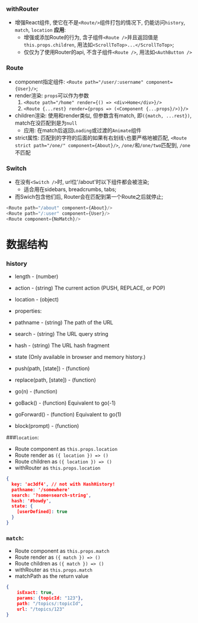 ###  withRouter
- 增强React组件, 使它在不是`<Route/>`组件打包的情况下, 仍能访问`history`, `match`, `location`
**应用**:
    - 增强或添加Route的行为, 含子组件`<Route />`并且返回值是`this.props.children`, 用法如`<ScrollToTop>...</ScrollToTop>`;
    - 仅仅为了使用Router的api, 不含子组件`<Route />`, 用法如`<AuthButton />`

### Route
- component指定组件: `<Route path="/user/:username" component={User}/>`;
- render渲染: `props`可以作为参数
    1. `<Route path="/home" render={() => <div>Home</div>}/>`
    2. `<Route {...rest} render={props => (<Component {...props}/>)}/>`
- children渲染: 使用和render类似, 但参数含有match, 即`({match, ...rest})`, match在没匹配到是为`null`
    - 应用: 在match后返回`Loading`或过渡的`Animate`组件
- strict属性: 匹配到的字符的后面的如果有右划线`\`也要严格地被匹配, `<Route strict path="/one/" component={About}/>`, `/one/`和`/one/two`匹配到, `/one`不匹配

### Switch
- 在没有`<Switch />`时, url位'/about'时以下组件都会被渲染;
    - 适合用在sidebars, breadcrumbs, tabs;
- 而Swich包含他们后, Router会在匹配到第一个Route之后就停止;
```js
<Route path="/about" component={About}/>
<Route path="/:user" component={User}/>
<Route component={NoMatch}/>
```

# 数据结构

### history
- length - (number)
- action - (string) The current action (PUSH, REPLACE, or POP)
- location - (object)

- properties:
- pathname - (string) The path of the URL
- search - (string) The URL query string
- hash - (string) The URL hash fragment
- state (Only available in browser and memory history.)
- push(path, [state]) - (function) 
- replace(path, [state]) - (function)
- go(n) - (function)
- goBack() - (function) Equivalent to go(-1)
- goForward() - (function) Equivalent to go(1)
- block(prompt) - (function)

###`location`:
- Route component as `this.props.location`
- Route render as `({ location }) => ()`
- Route children as `({ location }) => ()`
- withRouter as `this.props.location`
```json
{
  key: 'ac3df4', // not with HashHistory!
  pathname: '/somewhere'
  search: '?some=search-string',
  hash: '#howdy',
  state: {
    [userDefined]: true
  }
}
```


### `match`:
- Route component as `this.props.match`
- Route render as `({ match }) => ()`
- Route children as `({ match }) => ()`
- withRouter as `this.props.match`
- matchPath as the return value
```json
{
    isExact: true,
    params: {topicId: "123"},
    path: "/topics/:topicId",
    url: "/topics/123"
}
```